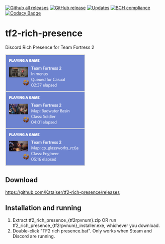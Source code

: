 [![Github all releases](https://img.shields.io/github/downloads/Kataiser/tf2-rich-presence/total.svg)](https://GitHub.com/Kataiser/tf2-rich-presence/releases/)
[![GitHub release](https://img.shields.io/github/release/Kataiser/tf2-rich-presence.svg)](https://GitHub.com/Kataiser/tf2-rich-presence/releases/)
[![Updates](https://pyup.io/repos/github/Kataiser/tf2-rich-presence/shield.svg)](https://pyup.io/repos/github/Kataiser/tf2-rich-presence/)
[![BCH compliance](https://bettercodehub.com/edge/badge/Kataiser/tf2-rich-presence?branch=master)](https://bettercodehub.com/)
[![Codacy Badge](https://api.codacy.com/project/badge/Grade/18a048d3a05e4815b247d886abef575f)](https://www.codacy.com/app/Kataiser/tf2-rich-presence?utm_source=github.com&amp;utm_medium=referral&amp;utm_content=Kataiser/tf2-rich-presence&amp;utm_campaign=Badge_Grade)
# tf2-rich-presence
Discord Rich Presence for Team Fortress 2

![Preview image](preview.png)

## Download
https://github.com/Kataiser/tf2-rich-presence/releases
## Installation and running
1. Extract tf2_rich_presence_{tf2rpvnum}.zip OR run tf2_rich_presence_{tf2rpvnum}_installer.exe, whichever you download.
2. Double-click "TF2 rich presence.bat". Only works when Steam and Discord are running.